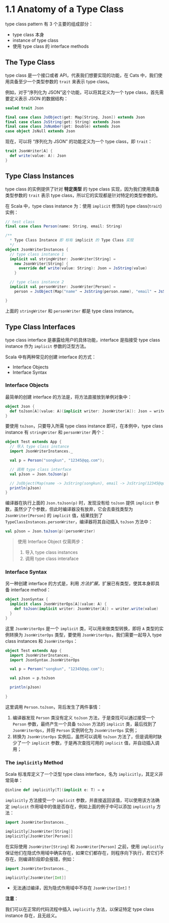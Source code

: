 # 1.1 Anatomy of a Type Class

type class pattern 有 3 个主要的组成部分：

* type class 本身
* instance of type class
* 使用 type class 的 interface methods

## The Type Class

type class 是一个接口或者 API，代表我们想要实现的功能，在 Cats 中，我们使用具备至少一个类型参数的 `trait` 来表示 type class。

例如，对于“序列化为 JSON”这个功能，可以将其定义为一个 type class，首先需要定义表示 JSON 的数据结构：

```Scala
sealed trait Json

final case class JsObject(get: Map[String, Json]) extends Json
final case class JsString(get: String) extends Json
final case class JsNumber(get: Double) extends Json
case object JsNull extends Json
```

现在，可以将 “序列化为 JSON” 的功能定义为一个 type class，即 `trait`：

```Scala
trait JsonWriter[A] {
  def write(value: A): Json
}
```

## Type Class Instances

type class 的实例提供了针对 **特定类型** 的 type class 实现，因为我们使用具备类型参数的 `trait` 表示 type class，所以它的实现都是针对特定的类型参数的。

在 Scala 中，type class instance 为：使用 `implicit` 修饰的 type class(`trait`) 实例：

```Scala
// test class
final case class Person(name: String, email: String)

/**
  * Type Class Instance 即 标有 implicit 的 Type Class 实现
  */
object JsonWriterInstances {
  // type class instance 1
  implicit val stringWriter: JsonWriter[String] =
    new JsonWriter[String] {
      override def write(value: String): Json = JsString(value)
    }

  // type class instance 2
  implicit val personWriter: JsonWriter[Person] =
    person ⇒ JsObject(Map("name" → JsString(person.name), "email" → JsString(person.email)))

}
```

上面的 `stringWriter` 和 `personWriter` 都是 type class instance。

## Type Class Interfaces

type class interface 是暴露给用户的具体功能，interface 是指接受 type class instance 作为 `implicit` 参数的泛型方法。

Scala 中有两种常见的创建 interface 的方式：

* Interface Objects
* Interface Syntax

### Interface Objects

最简单的创建 interface 的方法是，将方法直接放到单例对象中：

```Scala
object Json {
  def toJson[A](value: A)(implicit writer: JsonWriter[A]): Json = writer.write(value)
}
```

要使用 `toJson`，只要导入所需 type class instance 即可，在本例中，type class instance 有 `stringWriter` 和 `personWriter` 两个：

```Scala
object Test extends App {
  // 导入 type class instance
  import JsonWriterInstances._

  val p = Person("songkun", "12345@qq.com");

  // 调用 type class interface
  val pJson = Json.toJson(p)

  // JsObject(Map(name -> JsString(songkun), email -> JsString(12345@qq.com)))
  println(pJson)
}
```

编译器在执行上面的 `Json.toJson(p)` 时，发现没有给 `toJson` 提供 `implicit` 参数，虽然少了个参数，但此时编译器没有放弃，它会去查找类型为 `JsonWriter[Person]` 的 `implicit` 值，结果找到了 `TypeClassInstances.personWriter`，编译器将其自动插入 `toJson` 方法中：

```Scala
val pJson = Json.toJson(p)(personWriter)
```

>使用 Interface Object 仅需两步：
>
>1. 导入 type class instances
>2. 调用 type class interaface

### Interface Syntax

另一种创建 interface 的方式是，利用 *方法扩展*，扩展已有类型，使其本身即具备 interface method：

```Scala
object JsonSyntax {
  implicit class JsonWriterOps[A](value: A) {
    def toJson(implicit writer: JsonWriter[A]) = writer.write(value)
  }
}
```

这里 `JsonWriterOps` 是一个 `implicit` 类，可以用来做类型转换，即将 `A` 类型的实例转换为 `JsonWriterOps` 类型，要使用 `JsonWriterOps`，我们需要一起导入 type class instances 和 `JsonWriterOps`：

```Scala
object Test extends App {
  import JsonWriterInstances._
  import JsonSyntax.JsonWriterOps

  val p = Person("songkun", "12345@qq.com");

  val pJson = p.toJson

  println(pJson)
  
}
```

这里调用 `Person.toJson`，背后发生了两件事情：

1. 编译器发现 `Person` 类没有定义 `toJson` 方法，于是查找可以通过接受一个 `Person` 参数，最终产生一个具备 `toJson` 方法的 `implicit` 类，最后找到了 `JsonWriterOps`，并将 `Person` 实例转化为 `JsonWriterOps` 实例；
2. 转换为 `JsonWriterOps` 实例后，虽然可以调用 `toJson` 方法了，但是调用时缺少了一个 `implicit` 参数，于是再次查找可用的 `implicit` 值，并自动插入调用；

### The `implicitly` Method

Scala 标准库定义了一个泛型 type class interface，名为 `implicitly`，其定义非常简单：

```Scala
@inline def implicitly[T](implicit e: T) = e
```

`implicitly` 方法接受一个 `implicit` 参数，并直接返回该值，可以使用该方法确定 `implicit` 作用域中的值是否存在，例如上面的例子中可以添加 `implicitly` 方法：

```Scala
import JsonWriterInstances._

implicitly[JsonWriter[String]]
implicitly[JsonWriter[Person]]
```

在实际使用 `JsonWriter[String]` 和 `JsonWriter[Person]` 之前，使用 `implicitly` 保证他们在隐式作用域中确实存在，如果它们都存在，则程序向下执行，若它们不存在，则编译阶段即会报错，例如：

```Scala
import JsonWriterInstances._

implicitly[JsonWriter[Int]]
```
* 无法通过编译，因为隐式作用域中不存在 `JsonWriter[Int]`！

**注意**：

我们可以在正常的代码流程中插入 `implicitly` 方法，以保证特定 type class instance 存在，且无歧义。
